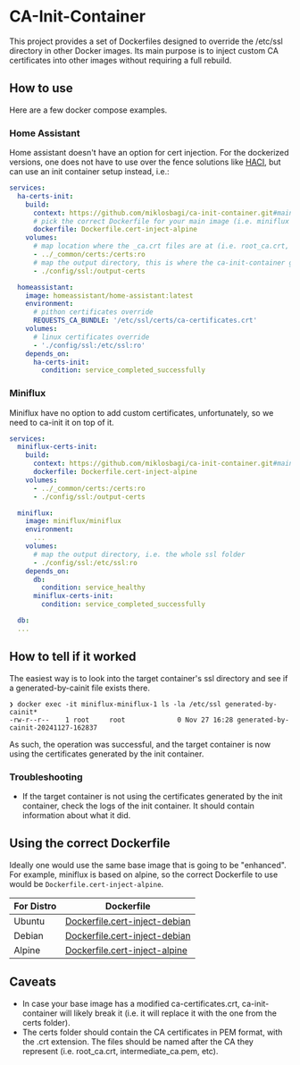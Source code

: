 # CA-Init-Container
This project provides a set of Dockerfiles designed to override the /etc/ssl directory in other Docker images.
Its main purpose is to inject custom CA certificates into other images without requiring a full rebuild.
 
## How to use
Here are a few docker compose examples.

### Home Assistant
Home assistant doesn't have an option for cert injection. For the dockerized versions, one does not have to use over the fence solutions like [HACI](https://www.github.com/miklosbagi/haci), but can use an init container setup instead, i.e.:

```yaml
services:
  ha-certs-init:
    build:
      context: https://github.com/miklosbagi/ca-init-container.git#main
      # pick the correct Dockerfile for your main image (i.e. miniflux runs in alpine, so we use the alpine Dockerfile)
      dockerfile: Dockerfile.cert-inject-alpine
    volumes:
      # map location where the _ca.crt files are at (i.e. root_ca.crt, intermediate_ca.pem, etc)
      - ../_common/certs:/certs:ro
      # map the output directory, this is where the ca-init-container generates all the ssl certs, and makes your target container simply suck it up as-is.
      - ./config/ssl:/output-certs

  homeassistant:
    image: homeassistant/home-assistant:latest
    environment:
      # pithon certificates override
      REQUESTS_CA_BUNDLE: '/etc/ssl/certs/ca-certificates.crt'
    volumes:
      # linux certificates override
      - './config/ssl:/etc/ssl:ro'
    depends_on:
      ha-certs-init:
        condition: service_completed_successfully
```

### Miniflux
Miniflux have no option to add custom certificates, unfortunately, so we need to ca-init it on top of it.

```yaml
services:
  miniflux-certs-init:
    build:
      context: https://github.com/miklosbagi/ca-init-container.git#main
      dockerfile: Dockerfile.cert-inject-alpine
    volumes:
      - ../_common/certs:/certs:ro
      - ./config/ssl:/output-certs

  miniflux:
    image: miniflux/miniflux
    environment:
      ...
    volumes:
      # map the output directory, i.e. the whole ssl folder
      - ./config/ssl:/etc/ssl:ro
    depends_on:
      db:
        condition: service_healthy
      miniflux-certs-init:
        condition: service_completed_successfully

  db:
  ...
```

## How to tell if it worked
The easiest way is to look into the target container's ssl directory and see if a generated-by-cainit file exists there.
```
❯ docker exec -it miniflux-miniflux-1 ls -la /etc/ssl generated-by-cainit*
-rw-r--r--    1 root     root             0 Nov 27 16:28 generated-by-cainit-20241127-162837
```

As such, the operation was successful, and the target container is now using the certificates generated by the init container.

### Troubleshooting
- If the target container is not using the certificates generated by the init container, check the logs of the init container. It should contain information about what it did.

## Using the correct Dockerfile
Ideally one would use the same base image that is going to be "enhanced". For example, miniflux is based on alpine, so the correct Dockerfile to use would be `Dockerfile.cert-inject-alpine`.

| For Distro | Dockerfile |
-------------|------------|
| Ubuntu | [Dockerfile.cert-inject-debian](./Dockerfile.cert-inject-debian) |
| Debian | [Dockerfile.cert-inject-debian](./Dockerfile.cert-inject-debian) |
| Alpine | [Dockerfile.cert-inject-alpine](./Dockerfile.cert-inject-alpine) |

## Caveats
- In case your base image has a modified ca-certificates.crt, ca-init-container will likely break it (i.e. it will replace it with the one from the certs folder).
- The certs folder should contain the CA certificates in PEM format, with the .crt extension. The files should be named after the CA they represent (i.e. root_ca.crt, intermediate_ca.pem, etc).
